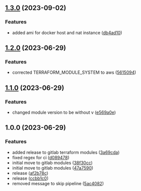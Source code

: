 ## [1.3.0](https://gitlab.com/systemsmystery/terraform-modules/terraform-module-prod-helper/compare/v1.2.0...v1.3.0) (2023-09-02)


### Features

* added ami for docker host and nat instance ([db4ad10](https://gitlab.com/systemsmystery/terraform-modules/terraform-module-prod-helper/commit/db4ad1061637668b7b59bd33af8c57989bac31be))

## [1.2.0](https://gitlab.com/systemsmystery/terraform-modules/terraform-module-prod-helper/compare/v1.1.0...v1.2.0) (2023-06-29)


### Features

* corrected TERRAFORM_MODULE_SYSTEM to aws ([5615094](https://gitlab.com/systemsmystery/terraform-modules/terraform-module-prod-helper/commit/561509409ae2dd93e111402633cd36730bbbb76c))

## [1.1.0](https://gitlab.com/systemsmystery/terraform-modules/terraform-module-prod-helper/compare/v1.0.0...v1.1.0) (2023-06-29)


### Features

* changed module version to be without v ([e569a0e](https://gitlab.com/systemsmystery/terraform-modules/terraform-module-prod-helper/commit/e569a0e38a147bdaac9ed57ad680f118f0470c98))

## 1.0.0 (2023-06-29)


### Features

* added release to gitlab terraform modules ([3a69cda](https://gitlab.com/systemsmystery/terraform-modules/terraform-module-prod-helper/commit/3a69cdae645308fb1452e26b8736d5263db2c50e))
* fixed regex for ci ([d089478](https://gitlab.com/systemsmystery/terraform-modules/terraform-module-prod-helper/commit/d0894789587b12b8a3279cf7e123115f759bcdca))
* initial move to gitlab modules ([38f30cc](https://gitlab.com/systemsmystery/terraform-modules/terraform-module-prod-helper/commit/38f30cc36d4ee54d224ef2eb84bd971caa6b4d66))
* initial move to gitlab modules ([47a7590](https://gitlab.com/systemsmystery/terraform-modules/terraform-module-prod-helper/commit/47a75907357fed8141222d006da5dd7cf1eb3862))
* release ([af2b78c](https://gitlab.com/systemsmystery/terraform-modules/terraform-module-prod-helper/commit/af2b78c08ed9341b8f572cc35efa380eba7dd2d3))
* release ([ccbb1c0](https://gitlab.com/systemsmystery/terraform-modules/terraform-module-prod-helper/commit/ccbb1c08ed77e2e528ba84de7ccb6e349ec3f5ea))
* removed message to skip pipeline ([5ac4082](https://gitlab.com/systemsmystery/terraform-modules/terraform-module-prod-helper/commit/5ac4082d7339fc9cbd426a6d9d8a4822c1e0e823))

